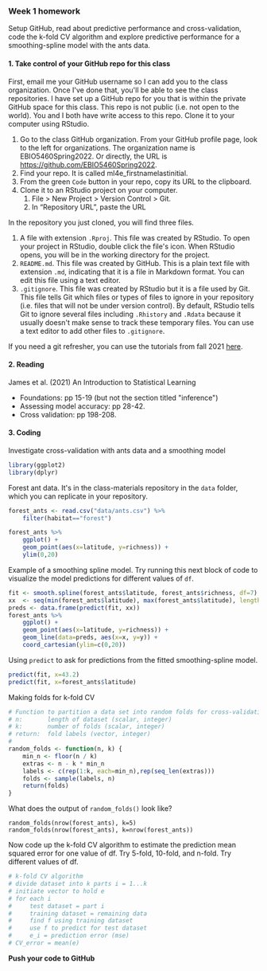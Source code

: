 ### Week 1 homework

Setup GitHub, read about predictive performance and cross-validation, code the k-fold CV algorithm and explore predictive performance for a smoothing-spline model with the ants data.

#### 1. Take control of your GitHub repo for this class

First, email me your GitHub username so I can add you to the class organization. Once I've done that, you'll be able to see the class repositories. I have set up a GitHub repo for you that is within the private GitHub space for this class. This repo is not public (i.e. not open to the world). You and I both have write access to this repo. Clone it to your computer using RStudio.

1. Go to the class GitHub organization. From your GitHub profile page, look to the left for organizations. The organization name is EBIO5460Spring2022. Or directly, the URL is https://github.com/EBIO5460Spring2022.
2. Find your repo. It is called ml4e_firstnamelastinitial.
3. From the green `Code` button in your repo, copy its URL to the clipboard.
4. Clone it to an RStudio project on your computer.
   1. File > New Project > Version Control > Git.
   2. In “Repository URL”, paste the URL


In the repository you just cloned, you will find three files.

1. A file with extension `.Rproj`. This file was created by RStudio. To open your project in RStudio, double click the file's icon. When RStudio opens, you will be in the working directory for the project.
2. `README.md`. This file was created by GitHub. This is a plain text file with extension `.md`, indicating that it is a file in Markdown format. You can edit this file using a text editor.
3. `.gitignore`. This file was created by RStudio but it is a file used by Git. This file tells Git which files or types of files to ignore in your repository (i.e. files that will not be under version control). By default, RStudio tells Git to ignore several files including `.Rhistory` and `.Rdata` because it usually doesn't make sense to track these temporary files. You can use a text editor to add other files to `.gitignore`.

If you need a git refresher, you can use the tutorials from fall 2021 [here](https://github.com/EBIO5460Fall2021/class-materials/tree/main/skills_tutorials).

#### 2. Reading

James et al. (2021) An Introduction to Statistical Learning

* Foundations: pp 15-19 (but not the section titled "inference")
* Assessing model accuracy: pp 28-42.
* Cross validation: pp 198-208.

#### 3. Coding

Investigate cross-validation with ants data and a smoothing model

``` r
library(ggplot2)
library(dplyr)
```



Forest ant data. It's in the class-materials repository in the `data` folder, which you can replicate in your repository.

``` r
forest_ants <- read.csv("data/ants.csv") %>% 
    filter(habitat=="forest")

forest_ants %>% 
    ggplot() +
    geom_point(aes(x=latitude, y=richness)) +
    ylim(0,20)
```



Example of a smoothing spline model. Try running this next block of code to visualize the model predictions for different values of `df`.

```r
fit <- smooth.spline(forest_ants$latitude, forest_ants$richness, df=7)
xx  <- seq(min(forest_ants$latitude), max(forest_ants$latitude), length.out=201)
preds <- data.frame(predict(fit, xx))
forest_ants %>% 
    ggplot() +
    geom_point(aes(x=latitude, y=richness)) +
    geom_line(data=preds, aes(x=x, y=y)) +
    coord_cartesian(ylim=c(0,20))
```



Using `predict` to ask for predictions from the fitted smoothing-spline model.

```r
predict(fit, x=43.2)
predict(fit, x=forest_ants$latitude)
```



Making folds for k-fold CV

```r
# Function to partition a data set into random folds for cross-validation
# n:       length of dataset (scalar, integer)
# k:       number of folds (scalar, integer)
# return:  fold labels (vector, integer)
#
random_folds <- function(n, k) {
    min_n <- floor(n / k)
    extras <- n - k * min_n
    labels <- c(rep(1:k, each=min_n),rep(seq_len(extras)))
    folds <- sample(labels, n)
    return(folds)
}
```



What does the output of `random_folds()` look like?

```
random_folds(nrow(forest_ants), k=5)
random_folds(nrow(forest_ants), k=nrow(forest_ants))
```



Now code up the k-fold CV algorithm to estimate the prediction mean squared error for one value of df. Try 5-fold, 10-fold, and n-fold. Try different values of df.

```r
# k-fold CV algorithm
# divide dataset into k parts i = 1...k
# initiate vector to hold e
# for each i
#     test dataset = part i
#     training dataset = remaining data
#     find f using training dataset
#     use f to predict for test dataset
#     e_i = prediction error (mse)
# CV_error = mean(e)
```



**Push your code to GitHub**
